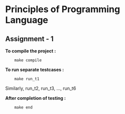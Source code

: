 # Principles of Programming Language

## Assignment - 1

**To compile the project :**
```
    make compile
```


**To run separate testcases :**
```
    make run_t1
```
Similarly, run_t2, run_t3, ..., run_t6


**After completion of testing :**
```
    make end
```
